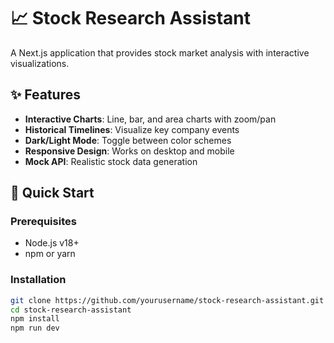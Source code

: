 # 📈 Stock Research Assistant

A Next.js application that provides stock market analysis with interactive visualizations.

## ✨ Features

- **Interactive Charts**: Line, bar, and area charts with zoom/pan
- **Historical Timelines**: Visualize key company events
- **Dark/Light Mode**: Toggle between color schemes
- **Responsive Design**: Works on desktop and mobile
- **Mock API**: Realistic stock data generation

## 🚀 Quick Start

### Prerequisites
- Node.js v18+
- npm or yarn

### Installation
```bash
git clone https://github.com/yourusername/stock-research-assistant.git
cd stock-research-assistant
npm install
npm run dev


